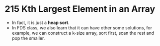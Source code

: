 # 215 Kth Largest Element in an Array

* In fact, it is just a **heap sort**.
* In FDS class, we also learn that it can have other some solutions, for example, we can construct a k-size array, sort first, scan the rest and pop the smaller.